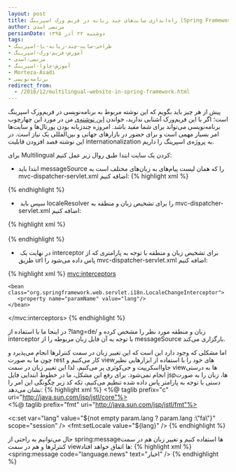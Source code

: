 ```yaml
---
layout: post
title: راه‌اندازی سایت‌های چند زبانه در فریم ورک اسپرینگ (Spring Framework)
author: مرتضی اسدی
persianDate: دوشنبه ۲۲ آذر ۱۳۹۵
tags:
- طراحی-سایت-چند-زبانه-با-اسپرینگ
- آموزش-فریم-ورک-اسپرینگ
- مرتضی-اسدی
- آموزش-جاوا-اسپرینگ
- Morteza-Asadi
- برنامه‌نویسی
redirect_from: 
  - /2016/12/multilingual-website-in-spring-framework.html
---
```


پیش از هر چیز باید بگویم که این نوشته مربوط به برنامه‌نویسی در فریم‌ورک اسپرینگ است؛ اگر با این فریم‌ورک آشنایی ندارید، خواندن [این نوشته‌ی](http://asadiweb.ir/%d9%81%d8%b1%db%8c%d9%85-%d9%88%d8%b1%da%a9-%d8%a7%d8%b3%d9%be%d8%b1%db%8c%d9%86%da%af-spring-framework-%da%86%db%8c%d8%b3%d8%aa%d8%9f/) من در مورد این چهارچوب برنامه‌نویسی می‌تواند برای شما مفید باشد. امروزه چندزبانه بودن پورتال‌ها و سایت‌ها امر بسیار مهمی است و برای حضور در بازارهای جهانی و بین‌المللی یک نیاز است. در این نوشته قصد افزودن قابلیت internationalization به پروژه‌ی اسپرینگ را داریم.

برای Multilingual کردن یک سایت ابتدا طبق روال زیر عمل کنیم:

- ابتدا باید messageSource را که همان لیست پیام‌های به زبان‌های مختلف است به mvc-dispatcher-servlet.xml اضافه کنیم:
{% highlight xml %}
<bean id="messageSource" class="org.springframework.context.support.ReloadableResourceBundleMessageSource">  
    <property name="defaultEncoding" value="UTF-8" />  
    <property name="basename" value="classpath:/language/language"/>  
</bean>
{% endhighlight %}

-  سپس باید localeResolver را برای تشخیص زبان و منطقه به mvc-dispatcher-servlet.xml اضافه کنیم:

{% highlight xml %}
<bean id="localeResolver" class="org.springframework.web.servlet.i18n.SessionLocaleResolver">  
    <property name="defaultLocale" value="fa" />  
</bean>
{% endhighlight %}

-  در نهایت یک interceptor برای تشخیص زبان و منطقه با توجه به پارامتری که از طریق url پاس داده می‌شود را mvc-dispatcher-servlet.xml اضافه کنیم:

{% highlight xml %}
<mvc:interceptors>  
<!-- Changes the locale when a 'lang' request parameter is sent; e.g. /?lang=de -->  
    <bean class="org.springframework.web.servlet.i18n.LocaleChangeInterceptor">  
       <property name="paramName" value="lang"/>  
    </bean>  
</mvc:interceptors>
{% endhighlight %}  
  
در اینجا ما با استفاده از ?lang=de/ زبان و منطقه مورد نظر را مشخص کرده و interceptor با توجه به آن فایل زبان مربوطه را از messageSource بارگزاری می‌کند.

اما مشکلی که وجود دارد این است که این تغییر زبان در سمت کنترلر‌ها انجام می‌پذیرد و چون ما به صورت rest کار می‌کنیم و viewهای خود را با استفاده از ابزارهایی نظیر جاوااسکریپت و جی‌کوئری پر می‌کنیم، لذا این تغییر زبان در سمت viewها به درستی انجام نمی‌شود. برای رفع این مشکل، ما در خطوط ابتدایی فایل jspها، زبان را به صورت دستی با توجه به پارامتر پاس داده شده تنظیم می‌کنیم، تکه کد زیر چگونگی این امر را نشان می‌دهد:
{% highlight xml %}
<%@ taglib prefix="c" uri="http://java.sun.com/jsp/jstl/core"%>  
<%@ taglib prefix="fmt" uri="http://java.sun.com/jsp/jstl/fmt"%>  
  
<c:set var="lang" value="${not empty param.lang ? param.lang :\"fa\"}" scope="session" />  
<fmt:setLocale value="${lang}" />
{% endhighlight %}

حال می‌توانیم به راحتی از spring:messageها استفاده کنیم و تغییر زبان هم در سمت کنترلرها و هم در سمت viewها اتفاق خواهد افتاد:
{% highlight xml %}
<spring:message code="language.news" text="اخبار" />
{% endhighlight %}  
